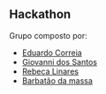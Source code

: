 ## Hackathon

Grupo composto por:
* [Eduardo Correia](https://github.com/eduardo-ehsc)
* [Giovanni dos Santos](https://github.com/giovanni1811)
* [Rebeca Linares](https://github.com/BecaLinares)
* [Barbatão da massa](https://www.github.com/GugaKing491)
